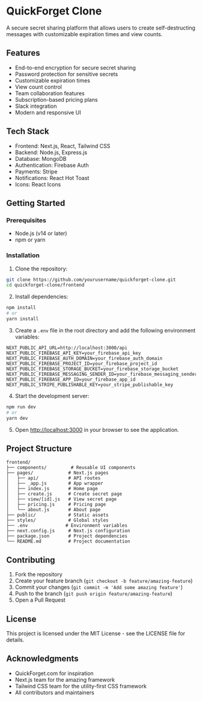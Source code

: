 # QuickForget Clone

A secure secret sharing platform that allows users to create self-destructing messages with customizable expiration times and view counts.

## Features

- End-to-end encryption for secure secret sharing
- Password protection for sensitive secrets
- Customizable expiration times
- View count control
- Team collaboration features
- Subscription-based pricing plans
- Slack integration
- Modern and responsive UI

## Tech Stack

- Frontend: Next.js, React, Tailwind CSS
- Backend: Node.js, Express.js
- Database: MongoDB
- Authentication: Firebase Auth
- Payments: Stripe
- Notifications: React Hot Toast
- Icons: React Icons

## Getting Started

### Prerequisites

- Node.js (v14 or later)
- npm or yarn

### Installation

1. Clone the repository:
```bash
git clone https://github.com/yourusername/quickforget-clone.git
cd quickforget-clone/frontend
```

2. Install dependencies:
```bash
npm install
# or
yarn install
```

3. Create a `.env` file in the root directory and add the following environment variables:
```env
NEXT_PUBLIC_API_URL=http://localhost:3000/api
NEXT_PUBLIC_FIREBASE_API_KEY=your_firebase_api_key
NEXT_PUBLIC_FIREBASE_AUTH_DOMAIN=your_firebase_auth_domain
NEXT_PUBLIC_FIREBASE_PROJECT_ID=your_firebase_project_id
NEXT_PUBLIC_FIREBASE_STORAGE_BUCKET=your_firebase_storage_bucket
NEXT_PUBLIC_FIREBASE_MESSAGING_SENDER_ID=your_firebase_messaging_sender_id
NEXT_PUBLIC_FIREBASE_APP_ID=your_firebase_app_id
NEXT_PUBLIC_STRIPE_PUBLISHABLE_KEY=your_stripe_publishable_key
```

4. Start the development server:
```bash
npm run dev
# or
yarn dev
```

5. Open [http://localhost:3000](http://localhost:3000) in your browser to see the application.

## Project Structure

```
frontend/
├── components/         # Reusable UI components
├── pages/             # Next.js pages
│   ├── api/           # API routes
│   ├── _app.js        # App wrapper
│   ├── index.js       # Home page
│   ├── create.js      # Create secret page
│   ├── view/[id].js   # View secret page
│   ├── pricing.js     # Pricing page
│   └── about.js       # About page
├── public/            # Static assets
├── styles/            # Global styles
├── .env              # Environment variables
├── next.config.js     # Next.js configuration
├── package.json       # Project dependencies
└── README.md          # Project documentation
```

## Contributing

1. Fork the repository
2. Create your feature branch (`git checkout -b feature/amazing-feature`)
3. Commit your changes (`git commit -m 'Add some amazing feature'`)
4. Push to the branch (`git push origin feature/amazing-feature`)
5. Open a Pull Request

## License

This project is licensed under the MIT License - see the LICENSE file for details.

## Acknowledgments

- QuickForget.com for inspiration
- Next.js team for the amazing framework
- Tailwind CSS team for the utility-first CSS framework
- All contributors and maintainers 